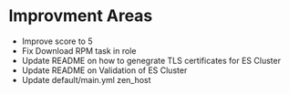 # Improvment Areas

- Improve score to 5
- Fix Download RPM task in role
- Update README on how to genegrate TLS certificates for ES Cluster
- Update README on Validation of ES Cluster
- Update default/main.yml zen_host